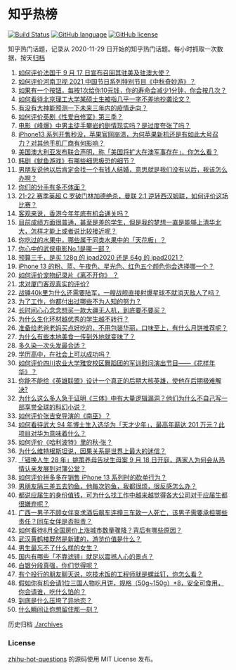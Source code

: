 # 知乎热榜
[![Build Status](https://github.com/ToWeLong/zhihu-hot-questions/workflows/CI/badge.svg)](https://github.com/ToWeLong/zhihu-hot-questions/actions)
[![GitHub language](https://img.shields.io/badge/language-golang-orange.svg)](https://golang.org/)
[![GitHub license](https://img.shields.io/github/license/ToWeLong/zhihu-hot-questions)](https://github.com/ToWeLong/zhihu-hot-questions/blob/main/LICENSE)

知乎热门话题，记录从 2020-11-29 日开始的知乎热门话题。每小时抓取一次数据，按天[归档](./archives)

<!-- BEGIN -->

1. [如何评价法国于 9 月 17 日宣布召回其驻美及驻澳大使？](https://www.zhihu.com/question/487541819)
1. [如何评价河南卫视 2021 中国节日系列特别节目《中秋奇妙游》？](https://www.zhihu.com/question/487468979)
1. [如果有一个按钮，每按1次给你10元钱，你的寿命会减少1分钟，你会按几次？](https://www.zhihu.com/question/384995742)
1. [如何看待北京理工大学某硕士生被指几乎一字不差地抄袭论文？](https://www.zhihu.com/question/487690998)
1. [有没有大神能预测一下未来三年内的疫情走向？](https://www.zhihu.com/question/478933195)
1. [如何评价英剧《性爱自修室》第三季？](https://www.zhihu.com/question/487371776)
1. [电影《峰爆》中男主徒手攀岩的剧情现实吗？是过度夸张了吗？](https://www.zhihu.com/question/487532203)
1. [iPhone13 系列开售秒没，苹果官网崩溃，为何苹果新机还是有如此大号召力？对其他手机厂商有何影响？](https://www.zhihu.com/question/487519754)
1. [美国澳大利亚发布联合声明，称「美国将扩大在澳军事存在」，你怎么看？](https://www.zhihu.com/question/487441681)
1. [韩剧《鱿鱼游戏》有哪些细思极恐的细节？](https://www.zhihu.com/question/487370520)
1. [男朋友说他以后肯定会找一个有钱人结婚，意思就是我们没有以后，我该怎么办啊？](https://www.zhihu.com/question/484870415)
1. [你们的分手有多不体面？](https://www.zhihu.com/question/363689631)
1. [21-22 赛季英超 C 罗破门林加德绝杀，曼联 2:1 逆转西汉姆联，如何评价这场比赛？](https://www.zhihu.com/question/487847991)
1. [客观来说，香港今年年底有机会通关吗？](https://www.zhihu.com/question/483806679)
1. [目前成绩方面很普通，甚至是差的学生，但是我的梦想一直是能够上清华北大，怎样才能上或者说比较接近呢？](https://www.zhihu.com/question/481879333)
1. [你吃过的水果中，哪些属于同类水果中的「天花板」？](https://www.zhihu.com/question/475540509)
1. [你心中的武侠电影No.1是哪一部？](https://www.zhihu.com/question/487580686)
1. [预算三千，是买 128g 的 ipad2020 还是 64g 的 ipad2021？](https://www.zhihu.com/question/487029928)
1. [iPhone 13 的粉、蓝、午夜色、星光色、红色五个颜色你会选择哪一个？](https://www.zhihu.com/question/486896159)
1. [如何评价宠物纪录片《离不开你》 ？](https://www.zhihu.com/question/487294879)
1. [求对厦门客观真实的评价?](https://www.zhihu.com/question/484198723)
1. [战锤40k里为什么还需要陆军，一艘战舰直接射爆星球不就消灭敌人了吗？](https://www.zhihu.com/question/482600570)
1. [为了工作，你都付出过哪些不为人知的努力？](https://www.zhihu.com/question/51039916)
1. [长时间心心念念想买一款大疆无人机，到底要不要买？](https://www.zhihu.com/question/431030607)
1. [为什么生化环材越优秀的学生越不转行？](https://www.zhihu.com/question/487757797)
1. [准备给老爸老妈买点好吃的，不用包装华丽，口味至上，有什么月饼推荐呢？](https://www.zhihu.com/question/485993633)
1. [为什么有些本地美食一传到外地就变味了？](https://www.zhihu.com/question/484813001)
1. [多久染一次头发最合适？](https://www.zhihu.com/question/292904288)
1. [学历高中，在社会上可以成功吗？](https://www.zhihu.com/question/487352345)
1. [如何评价四川农业大学雅安校区舞蹈团的军训慰问演出节目——《花样年华》？](https://www.zhihu.com/question/487656234)
1. [你能不能给《英雄联盟》设计一个真正的后期大核英雄，使他在后期极难解决?](https://www.zhihu.com/question/478832598)
1. [为什么这么多人急于证明《三体》中有大量逻辑漏洞？他们为什么不自己写一部享誉全球的科幻小说？](https://www.zhihu.com/question/487432334)
1. [如何评价张吉安导演的《南巫》？](https://www.zhihu.com/question/431145114)
1. [如何看待武大 94 年博士生入选华为「天才少年」，最高年薪达 201 万元？此项目对华为意味着什么？](https://www.zhihu.com/question/487671146)
1. [如何评价《哈利波特》里的秋·张？](https://www.zhihu.com/question/438739182)
1. [为什么维特根斯坦说，因果关系是世界上最大的迷信？](https://www.zhihu.com/question/64302676)
1. [「错换人生 28 年」姚策养母告状生母案 9 月 18 日开庭，两家人为何会从热情认亲发展到对簿公堂？](https://www.zhihu.com/question/487624066)
1. [如何评价拼多多在销售 iPhone 13 系列时的砍单行为？](https://www.zhihu.com/question/487572687)
1. [男朋友隔三差五去钓鱼，他每次钓鱼，我都很烦，很反感怎么办？](https://www.zhihu.com/question/473937991)
1. [都说应届生的身份值钱，可为什么找工作中越来越觉得各大公司对于应届生都很嫌弃呢？](https://www.zhihu.com/question/478918702)
1. [广西一男子不顾女伴哀求酒后飙车连撞三车致一人死亡，该男子需要承担哪些责任？同车女伴是否担责？](https://www.zhihu.com/question/487543080)
1. [如何看待8月全国房价上涨城市数量骤降？背后有哪些原因？](https://www.zhihu.com/question/487149660)
1. [武汉黄鹤楼既然是新建的，游览价值是什么？](https://www.zhihu.com/question/463692637)
1. [男生最忘不了什么样的女生？](https://www.zhihu.com/question/320387789)
1. [国内有哪些「不靠滤镜」就足以震撼人心的景点？](https://www.zhihu.com/question/469772418)
1. [白银分段真强，你们觉得呢？](https://www.zhihu.com/question/475002367)
1. [有个投行的朋友聊天说，吃技术饭的工程师就是螺丝钉，你怎么看？](https://www.zhihu.com/question/440620770)
1. [假如你有机会请1位三国人物吃月饼，规格（50g~150g）*8，安全可食用，你会请谁，吃什么馅的？](https://www.zhihu.com/question/487765397)
1. [到底是什么压垮了异地恋？](https://www.zhihu.com/question/479681398)
1. [什么瞬间让你想留住那一刻？](https://www.zhihu.com/question/59120465)

<!-- END -->

历史归档 [./archives](./archives)


### License
[zhihu-hot-questions](https://github.com/towelong/zhihu-hot-questions) 的源码使用 MIT License 发布。